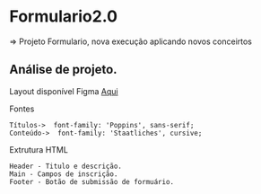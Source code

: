 # Formulario2.0

=> Projeto Formulario, nova execução aplicando novos conceirtos

## Análise de projeto.

 Layout disponível Figma [Aqui](https://www.figma.com/file/2uSbHYPkXCtg9sc5MpQm2R/Stage-03---Formul%C3%A1rio-intermedi%C3%A1rio-(Copy)?node-id=0%3A1)

 
Fontes

    Títulos->  font-family: 'Poppins', sans-serif;
    Conteúdo->  font-family: 'Staatliches', cursive;


Extrutura HTML

    Header - Titulo e descrição.
    Main - Campos de inscrição.
    Footer - Botão de submissão de formuário.

